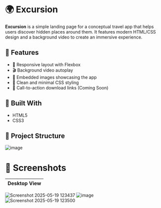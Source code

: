 # 🌍 Excursion

**Excursion** is a simple landing page for a conceptual travel app that helps users discover hidden places around them. It features modern HTML/CSS design and a background video to create an immersive experience.

## 🚀 Features

- 📱 Responsive layout with Flexbox
- 🎬 Background video autoplay
- 📸 Embedded images showcasing the app
- 📄 Clean and minimal CSS styling
- 🔗 Call-to-action download links (Coming Soon)

## 🧱 Built With

- HTML5
- CSS3

## 📁 Project Structure

![image](https://github.com/user-attachments/assets/291f4230-7073-4891-8d2c-8cb946864a5c)

# 📸 Screenshots

| Desktop View |
|--------------|
![Screenshot 2025-05-19 123437](https://github.com/user-attachments/assets/54901ff2-bdd8-4c48-8996-c396bf0a0069)
![image](https://github.com/user-attachments/assets/7e6fbc85-4c57-4a68-9c11-44712ad2d2a9)
![Screenshot 2025-05-19 123500](https://github.com/user-attachments/assets/44806fc2-5a0e-4eab-abe2-055caceafa69)


